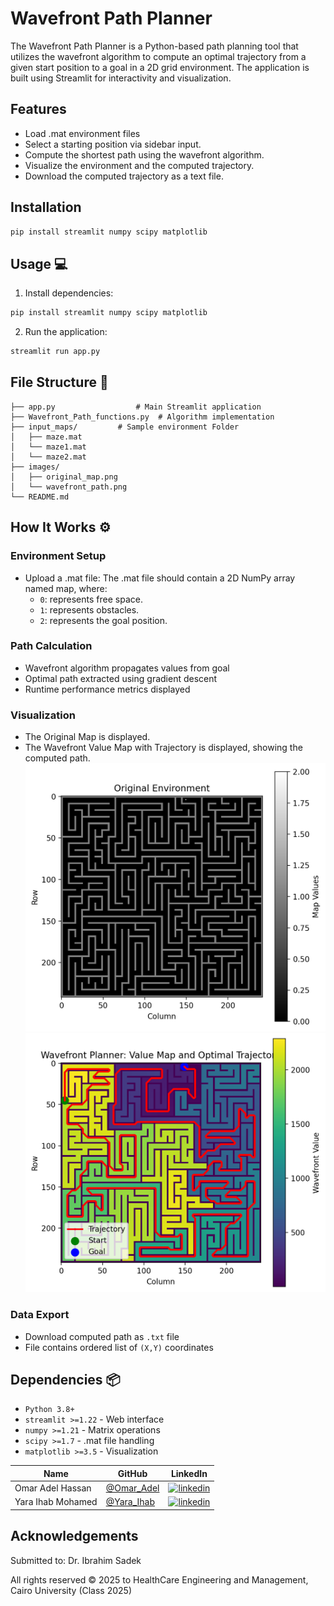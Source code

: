 # Wavefront Path Planner 

The Wavefront Path Planner is a Python-based path planning tool that utilizes the wavefront algorithm to compute an optimal trajectory from a given start position to a goal in a 2D grid environment. The application is built using Streamlit for interactivity and visualization.

## Features
- Load .mat environment files
- Select a starting position via sidebar input.
- Compute the shortest path using the wavefront algorithm.
- Visualize the environment and the computed trajectory.
- Download the computed trajectory as a text file.

## Installation
```bash
pip install streamlit numpy scipy matplotlib
```

## Usage 💻

1. Install dependencies:
```bash
pip install streamlit numpy scipy matplotlib
```
2. Run the application:
```bash
streamlit run app.py
```

## File Structure 📂

```plaintext
├── app.py                  # Main Streamlit application
├── Wavefront_Path_functions.py  # Algorithm implementation
├── input_maps/         # Sample environment Folder
│   ├── maze.mat   
│   └── maze1.mat
│   └── maze2.mat 
├── images/               
│   ├── original_map.png    
│   └── wavefront_path.png  
└── README.md            
```

## How It Works ⚙️

### Environment Setup
- Upload a .mat file: The .mat file should contain a 2D NumPy array named map, where:
  - `0`: represents free space.
  - `1`: represents obstacles.
  - `2`: represents the goal position.

### Path Calculation
- Wavefront algorithm propagates values from goal
- Optimal path extracted using gradient descent
- Runtime performance metrics displayed

### Visualization
- The Original Map is displayed.
- The Wavefront Value Map with Trajectory is displayed, showing the computed path.
![Wavefront Example](images/original_map.png) 
![Wavefront Example](images/wavefront_path.png) 

### Data Export
- Download computed path as `.txt` file
- File contains ordered list of `(X,Y)` coordinates

## Dependencies 📦
- `Python 3.8+`
- `streamlit >=1.22` - Web interface
- `numpy >=1.21` - Matrix operations
- `scipy >=1.7` - .mat file handling
- `matplotlib >=3.5` - Visualization

| Name | GitHub | LinkedIn |
| ---- | ------ | -------- |
| Omar Adel Hassan | [@Omar_Adel](https://github.com/omar-adel1) | [![linkedin](https://img.shields.io/badge/linkedin-0A66C2?style=for-the-badge&logo=linkedin&logoColor=white)](https://www.linkedin.com/in/omar-adel-59b707231/) |
| Yara Ihab Mohamed | [@Yara_Ihab](https://github.com/YaraIhab2) | [![linkedin](https://img.shields.io/badge/linkedin-0A66C2?style=for-the-badge&logo=linkedin&logoColor=white)](https://www.linkedin.com/in/yara-ihab-022061268/) |

## Acknowledgements

Submitted to: Dr. Ibrahim Sadek

All rights reserved © 2025 to HealthCare Engineering and Management, Cairo University (Class 2025)
